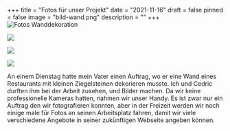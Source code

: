 +++
title = "Fotos für unser Projekt"
date = "2021-11-16"
draft = false
pinned = false
image = "bild-wand.png"
description = ""
+++
![Fotos Wanddekoration](bild-wand.png)

![](img_9208.png)

![](img_9212.png)

![](img_9210.png)

An einem Dienstag hatte mein Vater einen Auftrag, wo er eine Wand eines Restaurants mit kleinen Ziegelsteinen dekorieren musste. Ich und Cedric durften ihm bei der Arbeit zusehen, und Bilder machen. Da wir keine professionelle Kameras hatten, nahmen wir unser Handy. Es ist zwar nur ein Auftrag den wir fotografieren konnten, aber in der Freizeit werden wir noch einige male für Fotos an seinen Arbeitsplatz fahren, damit wir viele verschiedene Angebote in seiner zukünftigen Webseite angeben können.